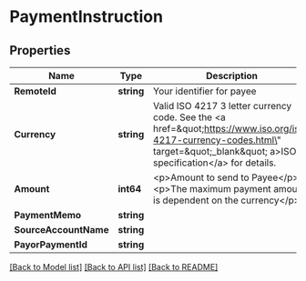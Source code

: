 # PaymentInstruction

## Properties

Name | Type | Description | Notes
------------ | ------------- | ------------- | -------------
**RemoteId** | **string** | Your identifier for payee | 
**Currency** | **string** | Valid ISO 4217 3 letter currency code. See the &lt;a href&#x3D;\&quot;https://www.iso.org/iso-4217-currency-codes.html\&quot; target&#x3D;\&quot;_blank\&quot; a&gt;ISO specification&lt;/a&gt; for details. | 
**Amount** | **int64** | &lt;p&gt;Amount to send to Payee&lt;/p&gt; &lt;p&gt;The maximum payment amount is dependent on the currency&lt;/p&gt;  | 
**PaymentMemo** | **string** |  | [optional] 
**SourceAccountName** | **string** |  | 
**PayorPaymentId** | **string** |  | [optional] 

[[Back to Model list]](../README.md#documentation-for-models) [[Back to API list]](../README.md#documentation-for-api-endpoints) [[Back to README]](../README.md)


